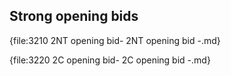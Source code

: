 ## <a name="Strong_opening_bids"> Strong opening bids

{file:3210 2NT opening bid\- 2NT opening bid -.md}

{file:3220 2C opening bid\- 2C opening bid -.md}

